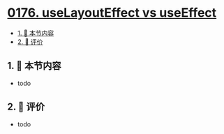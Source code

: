 # [0176. useLayoutEffect vs useEffect](https://github.com/tnotesjs/TNotes.react/tree/main/notes/0176.%20useLayoutEffect%20vs%20useEffect)

<!-- region:toc -->

- [1. 🎯 本节内容](#1--本节内容)
- [2. 🫧 评价](#2--评价)

<!-- endregion:toc -->

## 1. 🎯 本节内容

- todo

## 2. 🫧 评价

- todo
